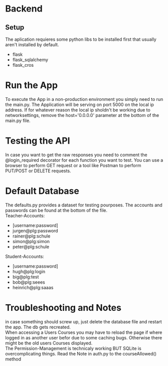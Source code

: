 # Backend
## Setup
The aplication requieres some python libs to be installed first that usually aren't installed by default.
 - flask
 - flask_sqlalchemy
 - flask_cros

# Run the App
To execute the App in a non-production environment you simply need to run the main.py.
The Application will be serving on port 5000 on the local ip address. If for whatever reason the local ip sholdn't be working due to networksettings, remove the host='0.0.0.0' parameter at the bottom of the main.py file.

# Testing the API
In case you want to get the raw responses you need to comment the @login_required decorator for each function you want to test. You can use a browser to perform GET request or a tool like Postman to perform PUT/POST or DELETE requests.

# Default Database
The defaults.py provides a dataset for testing pourposes. The accounts and passwords can be found at the bottom of the file.<br>
Teacher-Accounts:
 - [username:password]
 - jurgen@plg:password
 - rainer@plg:schule
 - simon@plg:simon
 - peter@plg:schule

Student-Accounts:
 - [username:password]
 - hugh@plg:login
 - big@plg:test
 - bob@plg:seees
 - heinrich@plg:saaas

# Troubleshooting and Notes
in case something should screw up, just delete the database file and restart the app. The db gets recreated.
<br>
When accessing a Users Courses you may have to reload the page if where logged in as another user befor due to some caching bugs. Otherwise there might be the old users Courses displayed.
<br>
The Permission-Management is technicaly working BUT SQLite is overcomplicating things. Read the Note in auth.py to the courseAllowed() method